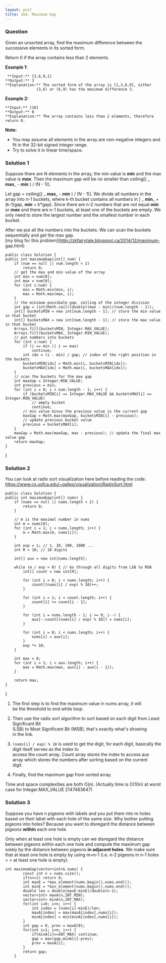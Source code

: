 ```yaml
---
layout: post
title: 164. Maximum Gap
---
```

### Question
Given an unsorted array, find the maximum difference between the successive
elements in its sorted form.

Return 0 if the array contains less than 2 elements.

 **Example 1:**

    
    
     **Input:** [3,6,9,1]
    **Output:** 3
    **Explanation:** The sorted form of the array is [1,3,6,9], either
                  (3,6) or (6,9) has the maximum difference 3.

**Example 2:**

    
    
    **Input:** [10]
    **Output:** 0
    **Explanation:** The array contains less than 2 elements, therefore return 0.

 **Note:**

  * You may assume all elements in the array are non-negative integers and fit in the 32-bit signed integer range.
  * Try to solve it in linear time/space.

### Solution 1
Suppose there are N elements in the array, the min value is _**min**_ and the
max value is _**max**_. Then the maximum gap will be no smaller than ceiling[(
_ **max**_ \- _**min**_ ) / (N - 1)].

Let gap = ceiling[( _ **max**_ \- _**min**_ ) / (N - 1)]. We divide all
numbers in the array into n-1 buckets, where k-th bucket contains all numbers
in [ _ **min**_ \+ (k-1)gap, _**min**_ \+ k*gap). Since there are n-2 numbers
that are not equal _**min**_ or _**max**_ and there are n-1 buckets, at least
one of the buckets are empty. We only need to store the largest number and the
smallest number in each bucket.

After we put all the numbers into the buckets. We can scan the buckets
sequentially and get the max gap.  
[my blog for this problem](http://zkfairytale.blogspot.ca/2014/12/maximum-
gap.html)

    
    
    public class Solution {
    public int maximumGap(int[] num) {
        if (num == null || num.length < 2)
            return 0;
        // get the max and min value of the array
        int min = num[0];
        int max = num[0];
        for (int i:num) {
            min = Math.min(min, i);
            max = Math.max(max, i);
        }
        // the minimum possibale gap, ceiling of the integer division
        int gap = (int)Math.ceil((double)(max - min)/(num.length - 1));
        int[] bucketsMIN = new int[num.length - 1]; // store the min value in that bucket
        int[] bucketsMAX = new int[num.length - 1]; // store the max value in that bucket
        Arrays.fill(bucketsMIN, Integer.MAX_VALUE);
        Arrays.fill(bucketsMAX, Integer.MIN_VALUE);
        // put numbers into buckets
        for (int i:num) {
            if (i == min || i == max)
                continue;
            int idx = (i - min) / gap; // index of the right position in the buckets
            bucketsMIN[idx] = Math.min(i, bucketsMIN[idx]);
            bucketsMAX[idx] = Math.max(i, bucketsMAX[idx]);
        }
        // scan the buckets for the max gap
        int maxGap = Integer.MIN_VALUE;
        int previous = min;
        for (int i = 0; i < num.length - 1; i++) {
            if (bucketsMIN[i] == Integer.MAX_VALUE && bucketsMAX[i] == Integer.MIN_VALUE)
                // empty bucket
                continue;
            // min value minus the previous value is the current gap
            maxGap = Math.max(maxGap, bucketsMIN[i] - previous);
            // update previous bucket value
            previous = bucketsMAX[i];
        }
        maxGap = Math.max(maxGap, max - previous); // updata the final max value gap
        return maxGap;
    }
    

}


### Solution 2
You can look at radix sort visualization here before reading the code:  
<https://www.cs.usfca.edu/~galles/visualization/RadixSort.html>

    
    
    public class Solution {
    public int maximumGap(int[] nums) {
        if (nums == null || nums.length < 2) {
            return 0;
        }
        
        // m is the maximal number in nums
        int m = nums[0];
        for (int i = 1; i < nums.length; i++) {
            m = Math.max(m, nums[i]);
        }
        
        int exp = 1; // 1, 10, 100, 1000 ...
        int R = 10; // 10 digits
    
        int[] aux = new int[nums.length];
        
        while (m / exp > 0) { // Go through all digits from LSB to MSB
            int[] count = new int[R];
            
            for (int i = 0; i < nums.length; i++) {
                count[(nums[i] / exp) % 10]++;
            }
            
            for (int i = 1; i < count.length; i++) {
                count[i] += count[i - 1];
            }
            
            for (int i = nums.length - 1; i >= 0; i--) {
                aux[--count[(nums[i] / exp) % 10]] = nums[i];
            }
            
            for (int i = 0; i < nums.length; i++) {
                nums[i] = aux[i];
            }
            exp *= 10;
        }
        
        int max = 0;
        for (int i = 1; i < aux.length; i++) {
            max = Math.max(max, aux[i] - aux[i - 1]);
        }
         
        return max;
    }
    

}

  1. The first step is to find the maximum value in nums array, it will  
be the threshold to end while loop.

  2. Then use the radix sort algorithm to sort based on each digit from Least Significant Bit  
(LSB) to Most Significant Bit (MSB), that's exactly what's showing  
in the link.

  3. `(nums[i] / exp) % 10` is used to get the digit, for each digit, basically the digit itself serves as the index to  
access the count array. Count array stores the index to access aux  
array which stores the numbers after sorting based on the current  
digit.

  4. Finally, find the maximum gap from sorted array.

Time and space complexities are both O(n). (Actually time is O(10n) at worst
case for Integer.MAX_VALUE 2147483647)


### Solution 3
Suppose you have n pigeons with labels and you put them into m holes based on
their label with each hole of the same size. Why bother putting pigeons into
holes? Because you want to disregard the distance between pigeons **within**
each one hole.

Only when at least one hole is empty can we disregard the distance between
pigeons within each one hole and compute the maximum gap solely by the
distance between pigeons **in adjacent holes**. We make sure that at least one
hole is empty by using m=n-1 (i.e. n-2 pigeons in n-1 holes = > at least one
hole is empty).

    
    
    int maximumGap(vector<int>& nums) {
            const int n = nums.size();
            if(n<=1) return 0;
            int maxE = *max_element(nums.begin(),nums.end());
            int minE = *min_element(nums.begin(),nums.end());
            double len = double(maxE-minE)/double(n-1);
            vector<int> maxA(n,INT_MIN);
            vector<int> minA(n,INT_MAX);
            for(int i=0; i<n; i++) {
                int index = (nums[i]-minE)/len;
                maxA[index] = max(maxA[index],nums[i]);
                minA[index] = min(minA[index],nums[i]);
            }
            int gap = 0, prev = maxA[0];
            for(int i=1; i<n; i++) {
                if(minA[i]==INT_MAX) continue;
                gap = max(gap,minA[i]-prev);
                prev = maxA[i];
            }
            return gap;
        }




